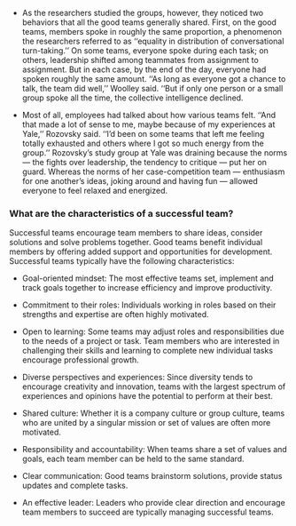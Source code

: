 - As the researchers studied the groups, however, they noticed two behaviors that all the good teams generally shared. First, on the good teams, members spoke in roughly the same proportion, a phenomenon the researchers referred to as ‘‘equality in distribution of conversational turn-taking.’’ On some teams, everyone spoke during each task; on others, leadership shifted among teammates from assignment to assignment. But in each case, by the end of the day, everyone had spoken roughly the same amount. ‘‘As long as everyone got a chance to talk, the team did well,’’ Woolley said. ‘‘But if only one person or a small group spoke all the time, the collective intelligence declined.



- Most of all, employees had talked about how various teams felt. ‘‘And that made a lot of sense to me, maybe because of my experiences at Yale,’’ Rozovsky said. ‘‘I’d been on some teams that left me feeling totally exhausted and others where I got so much energy from the group.’’ Rozovsky’s study group at Yale was draining because the norms — the fights over leadership, the tendency to critique — put her on guard. Whereas the norms of her case-competition team — enthusiasm for one another’s ideas, joking around and having fun — allowed everyone to feel relaxed and energized.


### What are the characteristics of a successful team?
Successful teams encourage team members to share ideas, consider solutions and solve problems together. Good teams benefit individual members by offering added support and opportunities for development.  Successful teams typically have the following characteristics:

- Goal-oriented mindset: The most effective teams set, implement and track goals together to increase efficiency and improve productivity. 

- Commitment to their roles: Individuals working in roles based on their strengths and expertise are often highly motivated.

- Open to learning: Some teams may adjust roles and responsibilities due to the needs of a project or task. Team members who are interested in challenging their skills and learning to complete new individual tasks encourage professional growth.

- Diverse perspectives and experiences: Since diversity tends to encourage creativity and innovation, teams with the largest spectrum of experiences and opinions have the potential to perform at their best.

- Shared culture: Whether it is a company culture or group culture, teams who are united by a singular mission or set of values are often more motivated.

- Responsibility and accountability: When teams share a set of values and goals, each team member can be held to the same standard. 

- Clear communication: Good teams brainstorm solutions, provide status updates and complete tasks.

- An effective leader: Leaders who provide clear direction and encourage team members to succeed are typically managing successful teams.
